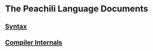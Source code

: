 # The Peachili Language Documents

## [Syntax](./syntax.md)

## [Compiler Internals](./internals/index.md)